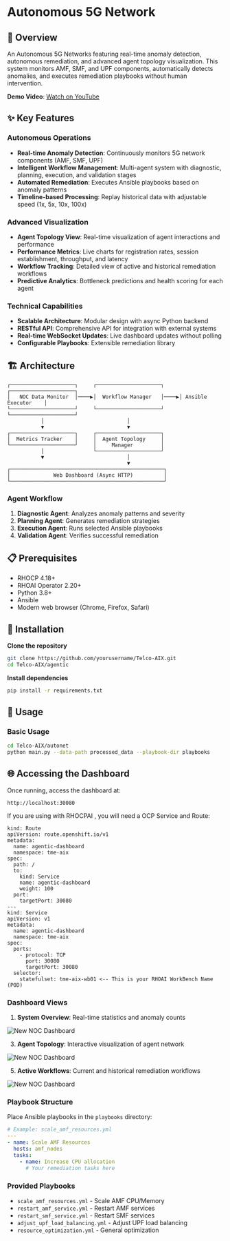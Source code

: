 #  Autonomous 5G Network 

## 🚀 Overview

An Autonomous 5G Networks featuring real-time anomaly detection, autonomous remediation, and advanced agent topology visualization. This system monitors AMF, SMF, and UPF components, automatically detects anomalies, and executes remediation playbooks without human intervention.

**Demo Video**: [Watch on YouTube](https://www.youtube.com/watch?v=nQlEBPeQ1hk)

## ✨ Key Features

### Autonomous Operations
- **Real-time Anomaly Detection**: Continuously monitors 5G network components (AMF, SMF, UPF)
- **Intelligent Workflow Management**: Multi-agent system with diagnostic, planning, execution, and validation stages
- **Automated Remediation**: Executes Ansible playbooks based on anomaly patterns
- **Timeline-based Processing**: Replay historical data with adjustable speed (1x, 5x, 10x, 100x)

### Advanced Visualization
- **Agent Topology View**: Real-time visualization of agent interactions and performance
- **Performance Metrics**: Live charts for registration rates, session establishment, throughput, and latency
- **Workflow Tracking**: Detailed view of active and historical remediation workflows
- **Predictive Analytics**: Bottleneck predictions and health scoring for each agent

### Technical Capabilities
- **Scalable Architecture**: Modular design with async Python backend
- **RESTful API**: Comprehensive API for integration with external systems
- **Real-time WebSocket Updates**: Live dashboard updates without polling
- **Configurable Playbooks**: Extensible remediation library

## 🏗️ Architecture

```
┌─────────────────────┐     ┌─────────────────────┐     ┌─────────────────────┐
│   NOC Data Monitor  │────▶│  Workflow Manager   │────▶│ Ansible Executor    │
└─────────────────────┘     └─────────────────────┘     └─────────────────────┘
           │                           │
           ▼                           ▼
┌─────────────────────┐     ┌─────────────────────┐
│  Metrics Tracker    │     │  Agent Topology     │
└─────────────────────┘     │     Manager         │
           │                └─────────────────────┘
           ▼                           │
                                       ▼
┌──────────────────────────────────────────────────┐
│              Web Dashboard (Async HTTP)          │
└──────────────────────────────────────────────────┘
```

### Agent Workflow
1. **Diagnostic Agent**: Analyzes anomaly patterns and severity
2. **Planning Agent**: Generates remediation strategies
3. **Execution Agent**: Runs selected Ansible playbooks
4. **Validation Agent**: Verifies successful remediation

## 📋 Prerequisites

- RHOCP 4.18+
- RHOAI Operator 2.20+
- Python 3.8+
- Ansible 
- Modern web browser (Chrome, Firefox, Safari)

## 🔧 Installation

**Clone the repository**
```bash
git clone https://github.com/yourusername/Telco-AIX.git
cd Telco-AIX/agentic
```

 **Install dependencies**
```bash
pip install -r requirements.txt
```

## 🚀 Usage

### Basic Usage
```bash
cd Telco-AIX/autonet
python main.py --data-path processed_data --playbook-dir playbooks
```

## 🌐 Accessing the Dashboard

Once running, access the dashboard at:
```
http://localhost:30080
```
If you are using with RHOCPAI , you will need a OCP Service and Route:
```
kind: Route
apiVersion: route.openshift.io/v1
metadata:
  name: agentic-dashboard
  namespace: tme-aix
spec:
  path: /
  to:
    kind: Service
    name: agentic-dashboard
    weight: 100
  port:
    targetPort: 30080
---
kind: Service
apiVersion: v1
metadata:
  name: agentic-dashboard
  namespace: tme-aix
spec:
  ports:
    - protocol: TCP
      port: 30080
      targetPort: 30080
  selector:
    statefulset: tme-aix-wb01 <-- This is your RHOAI WorkBench Name (POD)

```

### Dashboard Views
1. **System Overview**: Real-time statistics and anomaly counts

![New NOC Dashboard](https://raw.githubusercontent.com/open-experiments/Telco-AIX/refs/heads/main/autonet/images/n1.png)

3. **Agent Topology**: Interactive visualization of agent network
   
![New NOC Dashboard](https://raw.githubusercontent.com/open-experiments/Telco-AIX/refs/heads/main/autonet/images/n2.png)

5. **Active Workflows**: Current and historical remediation workflows

![New NOC Dashboard](https://raw.githubusercontent.com/open-experiments/Telco-AIX/refs/heads/main/autonet/images/n3.png)


### Playbook Structure
Place Ansible playbooks in the `playbooks` directory:
```yaml
# Example: scale_amf_resources.yml
---
- name: Scale AMF Resources
  hosts: amf_nodes
  tasks:
    - name: Increase CPU allocation
      # Your remediation tasks here
```

### Provided Playbooks
- `scale_amf_resources.yml` - Scale AMF CPU/Memory
- `restart_amf_service.yml` - Restart AMF services
- `restart_smf_service.yml` - Restart SMF services  
- `adjust_upf_load_balancing.yml` - Adjust UPF load balancing
- `resource_optimization.yml` - General optimization

